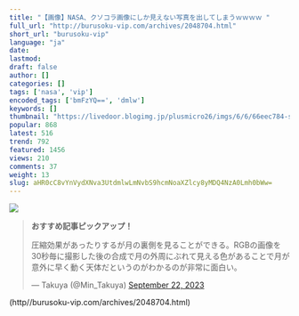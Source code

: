 ```yaml
---
title: "【画像】NASA、クソコラ画像にしか見えない写真を出してしまうｗｗｗｗ "
full_url: "http://burusoku-vip.com/archives/2048704.html"
short_url: "burusoku-vip"
language: "ja"
date: 
lastmod: 
draft: false
author: []
categories: []
tags: ['nasa', 'vip']
encoded_tags: ['bmFzYQ==', 'dmlw']
keywords: []
thumbnail: "https://livedoor.blogimg.jp/plusmicro26/imgs/6/6/66eec784-s.png"
popular: 868
latest: 516
trend: 792
featured: 1456
views: 210
comments: 37
weight: 13
slug: aHR0cC8vYnVydXNva3UtdmlwLmNvbS9hcmNoaXZlcy8yMDQ4NzA0Lmh0bWw=
---
```


![](https://livedoor.blogimg.jp/plusmicro26/imgs/6/6/66eec784-s.png)

<blockquote class='twitter-tweet'><p><b>おすすめ記事ピックアップ！</b></p><p lang='ja' dir='ltr'>圧縮効果があったりするが月の裏側を見ることができる。RGBの画像を30秒毎に撮影した後の合成で月の外周にぶれて見える色があることで月が意外に早く動く天体だというのがわかるのが非常に面白い。</p>— Takuya (@Min_Takuya) <a href='https//twitter.com/Min_Takuya/status/1705023007998304269?ref_src=twsrc%5Etfw'>September 22, 2023</a></blockquote> 

(http//burusoku-vip.com/archives/2048704.html)
